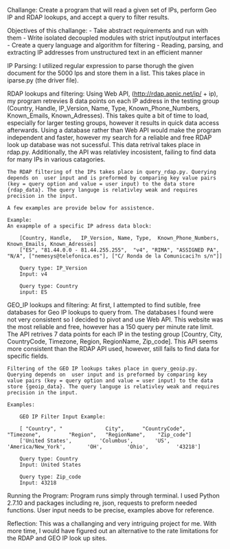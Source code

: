 

Challange: Create a program that will read a given set of IPs, perform Geo IP and RDAP lookups, and accept a query to filter results.



Objectives of this challange:
	-	Take abstract requirements and run with them
	-	Write isolated decoupled modules with strict input/output interfaces
	-	Create a query language and algorithm for filtering
	-	Reading, parsing, and extracting IP addresses from unstructured text in an efficient manner



IP Parsing:
	I utilized regular expression to parse thorugh the given document for the 5000 Ips and store them in a list. This takes place in iparse.py (the driver file).



RDAP lookups and filtering:
	Using Web API, (http://rdap.apnic.net/ip/ + ip), my program retrevies 8 data points on each IP address in the testing group (Country, Handle, IP_Version, Name, Type, Known_Phone_Numbers, Known_Emails, Known_Adresses). This takes quite a bit of time to load, especially for larger testing groups, however it results in quick data access afterwards. Using a database rather than Web API would make the program independent and faster, however my search for a reliable and free RDAP look up database was not sucessful. This data retrival takes place in rdap.py. Additionally, the API was relativley incosistent, failing to find data for many IPs in various catagories. 

	The RDAP filtering of the IPs takes place in query_rdap.py. Querying depends on  user input and is preformed by comparing key value pairs 
	(key = query option and value = user input) to the data store {rdap_data}. The query languge is relativley weak and requires precision in the input.
	
	A few examples are provide below for assistence. 		

	Example:																																		An exapmple of a specific IP adress data block:
		
		[Country, Handle,	IP_Version, Name, Type,  Known_Phone_Numbers,  Known_Emails, Known_Adresses]
		["ES", "81.44.0.0 - 81.44.255.255",  "v4", "RIMA", "ASSIGNED PA", "N/A", ["nemesys@telefonica.es"], ["C/ Ronda de la Comunicaci?n s/n"]]

		Query type: IP_Version
		Input: v4

		Query type: Country
		input: ES



GEO_IP lookups and filtering:
	At first, I attempted to find sutible, free databases for Geo IP lookups to query from. The databases I found were not very consistent so I decided to pivot and use Web API. This website was the most reliable and free, however has a 150 query per minute rate limit. The API retrives 7 data points for each IP in the testing group [Country, City, CountryCode, Timezone, Region, RegionName, Zip_code]. This API seems more consistent than the RDAP API used, however, still fails to find data for specific fields.

	Filtering of the GEO IP lookups takes place in query_geoip.py. Querying depends on  user input and is preformed by comparing key value pairs (key = query option and value = user input) to the data store {geoip_data}. The query languge is relativley weak and requires precision in the input.

	Examples:

		GEO IP Filter Input Example:

		[ "Country", "		    	City", 		"CountryCode",   	"Timezone", 		"Region", 	"RegionName",	 "Zip_code"]
		['United States', 		  'Columbus',		'US', 	    'America/New_York', 	  'OH', 	   'Ohio',	       '43218']

		Query type: Country
		Input: United States

		Query type: Zip_code
		Input: 43218


Running the Program:
	Program runs simply through terminal. I used Python 2.7.10 and packages including re, json, requests to preform needed functions. User input needs to be precise, examples above for reference.

Reflection:
	This was a challanging and very intriguing project for me. With more time, I would have figured out an alternative to the rate limitations for the RDAP and GEO IP look up sites. 







